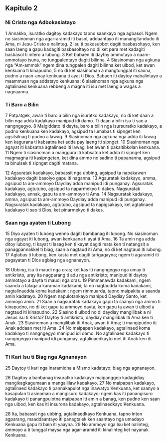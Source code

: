 Kapitulo 2
----------

### Ni Cristo nga Adbokasiatayo

1 Annakko, isuratko dagitoy kadakayo tapno saankayo nga agbasol. Ngem no siasinoman nga agar-aramid iti basol, addaantayo iti manangitandudo iti Ama, ni Jesu-Cristo a nalinteg.
2 Isu ti pakasubbot dagiti basbasoltayo, ken saan laeng a gapu kadagiti basbasoltayo no di ket para met kadagiti basbasol ti intero a lubong.
3 Ket babaen iti daytoy ammotayo a naam-ammotayo isuna, no tungpalentayo dagiti bilinna.
4 Siasinoman nga agkuna nga “Am-ammok” ngem dina tungpalen dagiti bilinna ket ulbod, ket awan kenkuana ti kinapudno,
5 no di ket siasinoman a mangtungpal iti saona, pudno a naan-anay kenkuana ti ayat ti Dios. Babaen iti daytoy mabalintayo a maammuan nga addatayo kenkuana:
6 siasinoman nga agkuna nga agtalinaed kenkuana rebbeng a magna iti isu met laeng a wagas a nagnaanna.

### Ti Baro a Bilin

7 Patpatgek, awan ti baro a bilin nga isuratko kadakayo, no di ket daan a bilin nga adda kadakayo manipud idi damo. Ti daan a bilin isu ti sao a nangngegyo.
8 Maigiddato iti dayta, baro a bilin nga isursuratko kadakayo, a pudno kenkuana ken kadakayo, agsipud ta lumabas ti sipnget ken agsilsilnag ti pudno a lawag.
9 Siasinoman nga agkuna nga adda iti lawag ken kagurana ti kabsatna ket adda pay laeng iti sipnget.
10 Siasinoman nga agayat iti kabsatna agtalinaed iti lawag, ket awan ti pakaitibkolan kenkuana.
11 Ngem ti siasinoman a manggura iti kabsatna ket adda iti sipnget ken magmagna iti kasipngetan, ket dina ammo no sadino ti papananna, agsipud ta binulsek ti sipnget dagiti matana.

12 Agsuratak kadakayo, babassit nga ubbing, agsipud ta napakawan kadakayo dagiti basolyo gapu iti naganna.
13 Agsuratak kadakayo, amma, agsipud ta am-ammoyo Daydiay adda manipud idi punganay. Agsuratak kadakayo, agtutubo, agsipud ta naparmekyo ti dakes. Nagsuratak kadakayo, annak, gapu ta am-ammoyo ti Ama.
14 Nagsuratak kadakayo, amma, agsipud ta am-ammoyo Daydiay adda manipud idi punganay. Nagsuratak kadakayo, agtutubo, agsipud ta napigsakayo, ket agtalinaed kadakayo ti sao ti Dios, ket pinarmekyo ti dakes.

### Saan nga ayaten ti Lubong

15 Diyo ayaten ti lubong wenno dagiti bambanag iti lubong. No siasinoman nga agayat iti lubong, awan kenkuana ti ayat ti Ama.
16 Ta amin nga adda ditoy lubong, ti kayat ti lasag ken ti kayat dagiti mata ken ti natangsit a panagpannakkel ti biag, saan a nagtaud iti Ama, no di ket nagtaud iti lubong.
17 Aglabas ti lubong, ken kasta met dagiti tarigagayna; ngem ti agaramid iti pagayatan ti Dios agbiag nga agnanayon.

18 Ubbing, isu ti maudi nga oras; ket kas iti nangngegyo nga umay ti antikristo, uray ita nagparang ti adu nga antikristo; manipud iti daytoy ammotayo a dayta ti maudi nga oras.
19 Pimmanawda kadakami, ngem saanda a talaga a karaman kadakami; ta no nagtaudda koma kadakami, nagtalinaedda koma kadakami; ngem rimmuarda, tapno maipakita a saanda amin kadatayo.
20 Ngem napulotankayo manipud Daydiay Santo, ket ammoyo amin.
21 Saan a nagsuratak kadakayo gapu ta saanyo nga ammo ti kinapudno, no di ket gapu ta ammoyo dayta, ken gapu ta awan ti ulbod a nagtaud iti kinapudno.
22 Siasino ti ulbod no di daydiay mangilibak a ni Jesus isu ti Kristo? Daytoy ti antikristo, daydiay mangilibak iti Ama ken ti Anak.
23 Siasinoman a mangilibak iti Anak, awan ti Ama; ti mangipudno iti Anak addaan met iti Ama.
24 No maipapan kadakayo, agtalinaed koma kadakayo ti nangngegyo manipud idi damo. No agtalinaed kadakayo ti nangngegyo manipud idi punganay, agtalinaedkayto met iti Anak ken iti Ama.

### Ti Kari Isu ti Biag nga Agnanayon

25 Daytoy ti kari nga inaramidna a Mismo kadatayo: biag nga agnanayon.

26 Dagitoy a banbanag insuratko kadakayo maipanggep kadagidiay mangikagkagumaan a mangallilaw kadakayo.
27 No maipapan kadakayo, agtalinaed kadakayo ti pannakapulot nga inawatyo Kenkuana, ket saanyo a kasapulan ti asinoman a mangisuro kadakayo; ngem kas iti panangisuro kadakayo ti panangpulotna maipapan iti amin a banag, ken pudno ken saan nga ulbod, ken kas iti insurona kadakayo, agtalinaedkayo Kenkuana.

28 Ita, babassit nga ubbing, agtalinaedkayo Kenkuana, tapno inton agparang, maaddaantayo iti panagtalek ken saantayo nga umadayo Kenkuana gapu iti bain iti yaayna.
29 No ammoyo nga Isu ket nalinteg, ammoyo a ti tunggal maysa nga agar-aramid iti kinalinteg ket nayanak Kenkuana.
